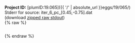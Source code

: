**Project ID:** [plumID:19.065]({{ '/' | absolute_url }}eggs/19/065/)  
Stderr for source:  iter_6_pc_[0.45,-0.75].dat   
(download [zipped raw stdout](iter_6_pc_[0.45,-0.75].dat.plumed.stdout.txt.zip))  
{% raw %}
<pre>
</pre>
{% endraw %}
